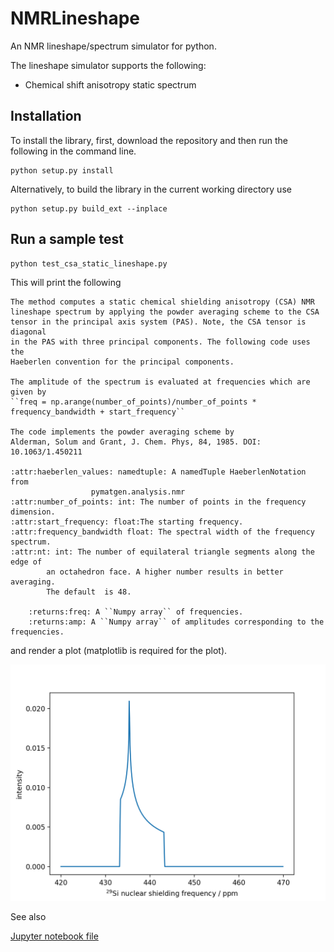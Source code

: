 # NMRLineshape

An NMR lineshape/spectrum simulator for python.

The lineshape simulator supports the following:

- Chemical shift anisotropy static spectrum

## Installation

To install the library, first, download the repository and then run the following in the command line.

    python setup.py install

Alternatively, to build the library in the current working directory use

    python setup.py build_ext --inplace

## Run a sample test

    python test_csa_static_lineshape.py

This will print the following

    The method computes a static chemical shielding anisotropy (CSA) NMR
    lineshape spectrum by applying the powder averaging scheme to the CSA
    tensor in the principal axis system (PAS). Note, the CSA tensor is diagonal
    in the PAS with three principal components. The following code uses the
    Haeberlen convention for the principal components.

    The amplitude of the spectrum is evaluated at frequencies which are given by
    ``freq = np.arange(number_of_points)/number_of_points * frequency_bandwidth + start_frequency``

    The code implements the powder averaging scheme by
    Alderman, Solum and Grant, J. Chem. Phys, 84, 1985. DOI: 10.1063/1.450211

    :attr:haeberlen_values: namedtuple: A namedTuple HaeberlenNotation from
                      pymatgen.analysis.nmr
    :attr:number_of_points: int: The number of points in the frequency dimension.
    :attr:start_frequency: float:The starting frequency.
    :attr:frequency_bandwidth float: The spectral width of the frequency spectrum.
    :attr:nt: int: The number of equilateral triangle segments along the edge of
            an octahedron face. A higher number results in better averaging.
            The default  is 48.

        :returns:freq: A ``Numpy array`` of frequencies.
        :returns:amp: A ``Numpy array`` of amplitudes corresponding to the frequencies.

and render a plot (matplotlib is required for the plot).

![alt text](_static/Figure_1.png)

See also

[Jupyter notebook file](./test_csa_static_lineshape.ipynb)
